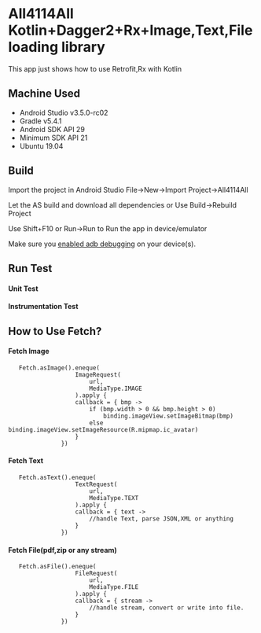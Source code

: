# All4114All Kotlin+Dagger2+Rx+Image,Text,File loading library

This app just shows how to use Retrofit,Rx with Kotlin


## Machine Used
- Android Studio v3.5.0-rc02
- Gradle v5.4.1
- Android SDK API 29
- Minimum SDK API 21
- Ubuntu 19.04

## Build 
Import the project in Android Studio File->New->Import Project->All4114All

  
Let the AS build and download all dependencies or Use Build->Rebuild Project

Use Shift+F10 or Run->Run to Run the app in device/emulator

Make sure you [enabled adb debugging][enable-adb] on your device(s).

[enable-adb]: https://developer.android.com/studio/command-line/adb.html#Enabling

## Run Test
#### Unit Test

#### Instrumentation Test

## How to Use Fetch?
#### Fetch Image
```
   Fetch.asImage().eneque(
                   ImageRequest(
                       url,
                       MediaType.IMAGE
                   ).apply {
                   callback = { bmp ->
                       if (bmp.width > 0 && bmp.height > 0)
                           binding.imageView.setImageBitmap(bmp)
                       else binding.imageView.setImageResource(R.mipmap.ic_avatar)
                   }
               })

```

#### Fetch Text
```
   Fetch.asText().eneque(
                   TextRequest(
                       url,
                       MediaType.TEXT
                   ).apply {
                   callback = { text ->
                       //handle Text, parse JSON,XML or anything
                   }
               })

```

#### Fetch File(pdf,zip or any stream)
```
   Fetch.asFile().eneque(
                   FileRequest(
                       url,
                       MediaType.FILE
                   ).apply {
                   callback = { stream ->
                       //handle stream, convert or write into file. 
                   }
               })

```
